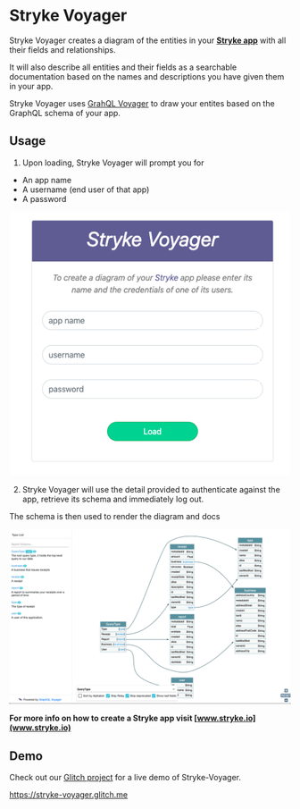 Stryke Voyager
=================

Stryke Voyager creates a diagram of the entities in your [**Stryke app**](www.stryke.io) with all their fields and relationships.

It will also describe all entities and their fields as a searchable documentation based on the names and descriptions you have given them in your app. 

Stryke Voyager uses [GrahQL Voyager](https://github.com/APIs-guru/graphql-voyager) to draw your entites based on the GraphQL schema of your app. 


Usage
------------

1. Upon loading, Stryke Voyager will prompt you for
* An app name
* A username (end user of that app)
* A password 

![login](assets/login.png)

2. Stryke Voyager will use the detail provided to authenticate against the app, retrieve its schema and immediately log out. 

The schema is then used to render the diagram and docs

![diagram](assets/recepits-app-diagram.png)

**For more info on how to create a Stryke app visit [www.stryke.io](www.stryke.io)**


Demo
------------

Check out our [Glitch project](https://stryke-voyager.glitch.me) for a live demo of Stryke-Voyager. 

https://stryke-voyager.glitch.me